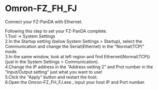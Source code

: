 # Omron-FZ_FH_FJ
Connect your FZ-PanDA with Ethernet.

Following this step to set your FZ-PanDA complete.</br>
1.Tool -> System Settings</br>
2.In the Startup setting (below System Settings > Startup), select the Communication and change the Serial(Ethernet) in the "Normal(TCP)" mode.</br>
3.In the same window, look at left region and find Ethernet(Normal(TCP)) (just in the System Settings > Communication).</br>
4.Change the IP address in the "Address setting 2" and Prot number in the "Input/Output setting" just what you want to use!</br>
5.Click the "Apply" button and restart the host.</br>
6.Open the Omron-FZ_FH_FJ.exe , input your host IP and Port number.</br>
